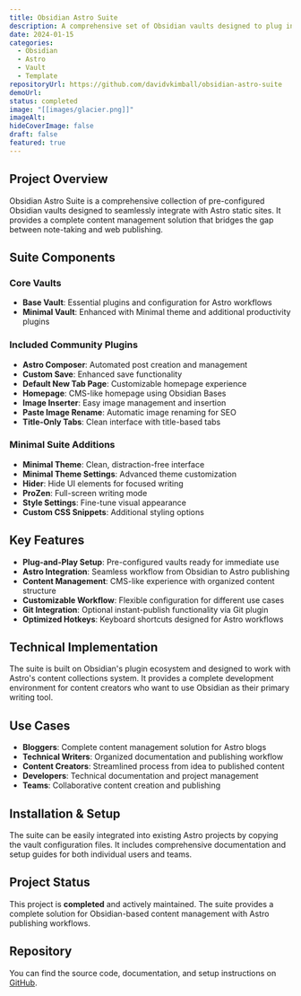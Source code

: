 ```yaml
---
title: Obsidian Astro Suite
description: A comprehensive set of Obsidian vaults designed to plug into your Astro website for seamless writing and publishing workflows.
date: 2024-01-15
categories:
  - Obsidian
  - Astro
  - Vault
  - Template
repositoryUrl: https://github.com/davidvkimball/obsidian-astro-suite
demoUrl:
status: completed
image: "[[images/glacier.png]]"
imageAlt:
hideCoverImage: false
draft: false
featured: true
---
```

## Project Overview

Obsidian Astro Suite is a comprehensive collection of pre-configured Obsidian vaults designed to seamlessly integrate with Astro static sites. It provides a complete content management solution that bridges the gap between note-taking and web publishing.

## Suite Components

### Core Vaults
- **Base Vault**: Essential plugins and configuration for Astro workflows
- **Minimal Vault**: Enhanced with Minimal theme and additional productivity plugins

### Included Community Plugins
- **Astro Composer**: Automated post creation and management
- **Custom Save**: Enhanced save functionality
- **Default New Tab Page**: Customizable homepage experience
- **Homepage**: CMS-like homepage using Obsidian Bases
- **Image Inserter**: Easy image management and insertion
- **Paste Image Rename**: Automatic image renaming for SEO
- **Title-Only Tabs**: Clean interface with title-based tabs

### Minimal Suite Additions
- **Minimal Theme**: Clean, distraction-free interface
- **Minimal Theme Settings**: Advanced theme customization
- **Hider**: Hide UI elements for focused writing
- **ProZen**: Full-screen writing mode
- **Style Settings**: Fine-tune visual appearance
- **Custom CSS Snippets**: Additional styling options

## Key Features

- **Plug-and-Play Setup**: Pre-configured vaults ready for immediate use
- **Astro Integration**: Seamless workflow from Obsidian to Astro publishing
- **Content Management**: CMS-like experience with organized content structure
- **Customizable Workflow**: Flexible configuration for different use cases
- **Git Integration**: Optional instant-publish functionality via Git plugin
- **Optimized Hotkeys**: Keyboard shortcuts designed for Astro workflows

## Technical Implementation

The suite is built on Obsidian's plugin ecosystem and designed to work with Astro's content collections system. It provides a complete development environment for content creators who want to use Obsidian as their primary writing tool.

## Use Cases

- **Bloggers**: Complete content management solution for Astro blogs
- **Technical Writers**: Organized documentation and publishing workflow
- **Content Creators**: Streamlined process from idea to published content
- **Developers**: Technical documentation and project management
- **Teams**: Collaborative content creation and publishing

## Installation & Setup

The suite can be easily integrated into existing Astro projects by copying the vault configuration files. It includes comprehensive documentation and setup guides for both individual users and teams.

## Project Status

This project is **completed** and actively maintained. The suite provides a complete solution for Obsidian-based content management with Astro publishing workflows.

## Repository

You can find the source code, documentation, and setup instructions on [GitHub](https://github.com/davidvkimball/obsidian-astro-suite).
